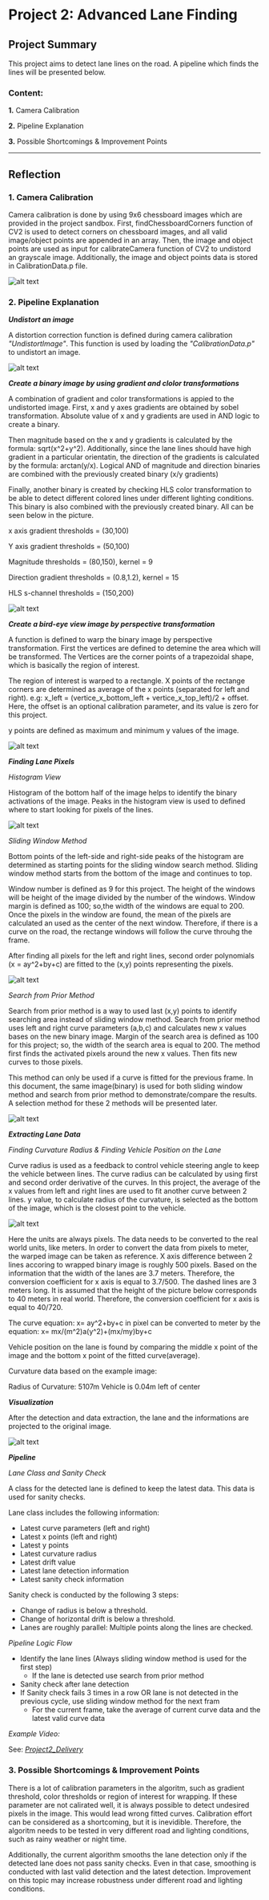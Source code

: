 # **Project 2: Advanced Lane Finding** 

## **Project Summary**

This project aims to detect lane lines on the road. A pipeline which finds the lines will be presented below.

### **Content:**

**1.** Camera Calibration

**2.** Pipeline Explanation

**3.** Possible Shortcomings & Improvement Points

[//]: # (Image References)

[image1]: ./examples/CameraCalibration.png "CameraCalibration"
[image2]: ./examples/UndistortedImage.png "Undistorted"
[image3]: ./examples/BinaryImage.png "Binary"
[image4]: ./examples/WarpedImage.png "Warped"
[image5]: ./examples/Histogram.png "Histogram"
[image6]: ./examples/LanePixels.png "LanePixels"
[image7]: ./examples/LanePixelsPrior.png "LanePixelsPrior"
[image8]: ./examples/WarpedOriginalImage.png "WarpedOriginalImage"
[image9]: ./examples/Result.png "Result"

---

## **Reflection**

### **1. Camera Calibration**

Camera calibration is done by using 9x6 chessboard images which are provided in the project sandbox. First, findChessboardCorners function of CV2 is used to detect corners on chessboard images, and all valid image/object points are appended in an array. Then, the image and object points are used as input for calibrateCamera function of CV2 to undistord an grayscale image. Additionally, the image and object points data is stored in CalibrationData.p file.

![alt text][image1]

### **2. Pipeline Explanation**

***Undistort an image*** 

A distortion correction function is defined during camera calibration *"UndistortImage"*. This function is used by loading the *"CalibrationData.p"* to undistort an image.

![alt text][image2]

***Create a binary image by using gradient and clolor transformations***

A combination of gradient and color transformations is appied to the undistorted image. First, x and y axes gradients are obtained by sobel transformation. Absolute value of x and y gradients are used in AND logic to create a binary. 

Then magnitude based on the x and y gradients is calculated by the formula: sqrt(x^2+y^2). Additionally, since the lane lines should have high gradient in a particular orientatin, the direction of the gradients is calculated by the formula: arctan(y/x). Logical AND of magnitude and direction binaries are combined with the previously created binary (x/y gradients)

Finally, another binary is created by checking HLS color transformation to be able to detect different colored lines under different lighting conditions. This binary is also combined with the previously created binary. All can be seen below in the picture.

x axis gradient thresholds = (30,100)

Y axis gradient thresholds = (50,100)

Magnitude thresholds = (80,150), kernel = 9

Direction gradient thresholds = (0.8,1.2), kernel = 15

HLS s-channel thresholds = (150,200)

![alt text][image3]

***Create a bird-eye view image by perspective transformation***

A function is defined to warp the binary image by perspective transformation. First the vertices are defined to detemine the area which will be transformed. The Vertices are the corner points of a trapezoidal shape, which is basically the region of interest. 

The region of interest is warped to a rectangle. X points of the rectange corners are determined as average of the x points (separated for left and right).
e.g: x_left = (vertice_x_bottom_left + vertice_x_top_left)/2 + offset. Here, the offset is an optional calibration parameter, and its value is zero for this project.

y points are defined as maximum and minimum y values of the image.

![alt text][image4]

***Finding Lane Pixels***

*Histogram View*

Histogram of the bottom half of the image helps to identify the binary activations of the image. Peaks in the histogram view is used to defined where to start looking for pixels of the lines.

![alt text][image5]

*Sliding Window Method*

Bottom points of the left-side and right-side peaks of the histogram are determined as starting points for the sliding window search method. Sliding window method starts from the bottom of the image and continues to top. 

Window number is defined as 9 for this project. The height of the windows will be height of the image divided by the number of the windows. Window margin is defined as 100; so,the width of the windows are equal to 200. Once the pixels in the window are found, the mean of the pixels are calculated an used as the center of the next window. Therefore, if there is a curve on the road, the rectange windows will follow the curve throuhg the frame.

After finding all pixels for the left and right lines, second order polynomials (x = ay^2+by+c) are fitted to the (x,y) points representing the pixels. 

![alt text][image6]

*Search from Prior Method*

Search from prior method is a way to used last (x,y) points to identify searching area instead of sliding window method. Search from prior method uses left and right curve parameters (a,b,c) and calculates new x values bases on the new binary image. Margin of the search area is defined as 100 for this project; so, the width of the search area is equal to 200. The method first finds the activated pixels around the new x values. Then fits new curves to those pixels. 

This method can only be used if a curve is fitted for the previous frame. In this document, the same image(binary) is used for both sliding window method and search from prior method to demonstrate/compare the results. A selection method for these 2 methods will be presented later. 

![alt text][image7]

***Extracting Lane Data***

*Finding Curvature Radius & Finding Vehicle Position on the Lane*

Curve radius is used as a feedback to control vehicle steering angle to keep the vehicle between lines. The curve radius can be calculated by using first and second order derivative of the curves. In this project, the average of the x values from left and right lines are used to fit another curve between 2 lines. y value, to calculate radius of the curvature, is selected as the bottom of the image, which is the closest point to the vehicle.

![alt text][image8]

Here the units are always pixels. The data needs to be converted to the real world units, like meters. In order to convert the data from pixels to meter, the warped image can be taken as reference. X axis difference between 2 lines accoring to wrapped binary image is roughly 500 pixels. Based on the information that the width of the lanes are 3.7 meters. Therefore, the conversion coefficient for x axis is equal to 3.7/500. The dashed lines are 3 meters long. It is assumed that the height of the picture below corresponds to 40 meters in real world. Therefore, the conversion coefficient for x axis is equal to 40/720.

The curve equation: x= ay^2+by+c in pixel can be converted to meter by the equation: x= mx/(m^2)a(y^2)+(mx/my)by+c

Vehicle position on the lane is found by comparing the middle x point of the image and the bottom x point of the fitted curve(average).

Curvature data based on the example image:

Radius of Curvature: 5107m
Vehicle is 0.04m left of center

***Visualization***

After the detection and data extraction, the lane and the informations are projected to the original image.

![alt text][image9]

***Pipeline***

*Lane Class and Sanity Check*

A class for the detected lane is defined to keep the latest data. This data is used for sanity checks. 

Lane class includes the following information:

* Latest curve parameters (left and right)
* Latest x points (left and right)
* Latest y points
* Latest curvature radius
* Latest drift value
* Latest lane detection information
* Latest sanity check information

Sanity check is conducted by the following 3 steps:

* Change of radius is below a threshold.
* Change of horizontal drift is below a threshold.
* Lanes are roughly parallel: Multiple points along the lines are checked.

*Pipeline Logic Flow*

* Identify the lane lines (Always sliding window method is used for the first step)
    * If the lane is detected use search from prior method
* Sanity check after lane detection
* If Sanity check fails 3 times in a row OR lane is not detected in the previous cycle, use sliding window method for the next fram
    * For the current frame, take the average of current curve data and the latest valid curve data

*Example Video:*

See: [*Project2_Delivery*](https://github.com/haciogluf/Udacity_CarND-LaneLines-P2/blob/master/Project2_Delivery.ipynb)

### 3. Possible Shortcomings & Improvement Points

There is a lot of calibration parameters in the algoritm, such as gradient threshold, color thresholds or region of interest for wrapping. If these parameter are not calirated well, it is always possible to detect undesired pixels in the image. This would lead wrong fitted curves. Calibration effort can be considered as a shortcoming, but it is inevidible. Therefore, the algoritm needs to be tested in very different road and lighting conditions, such as rainy weather or night time. 

Additionally, the current algorithm smooths the lane detection only if the detected lane does not pass sanity checks. Even in that case, smoothing is conducted with last valid detection and the latest detection. Improvement on this topic may increase robustness under different road and lighting conditions.
